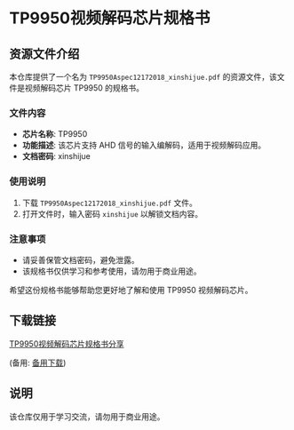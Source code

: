# TP9950视频解码芯片规格书

## 资源文件介绍

本仓库提供了一个名为 `TP9950Aspec12172018_xinshijue.pdf` 的资源文件，该文件是视频解码芯片 TP9950 的规格书。

### 文件内容

- **芯片名称**: TP9950
- **功能描述**: 该芯片支持 AHD 信号的输入编解码，适用于视频解码应用。
- **文档密码**: xinshijue

### 使用说明

1. 下载 `TP9950Aspec12172018_xinshijue.pdf` 文件。
2. 打开文件时，输入密码 `xinshijue` 以解锁文档内容。

### 注意事项

- 请妥善保管文档密码，避免泄露。
- 该规格书仅供学习和参考使用，请勿用于商业用途。

希望这份规格书能够帮助您更好地了解和使用 TP9950 视频解码芯片。

## 下载链接
[TP9950视频解码芯片规格书分享](https://pan.quark.cn/s/b1f902a38b24) 

(备用: [备用下载](https://pan.baidu.com/s/1X3SQWEqS1fnYto6MINKWUg?pwd=1234))

## 说明

该仓库仅用于学习交流，请勿用于商业用途。
